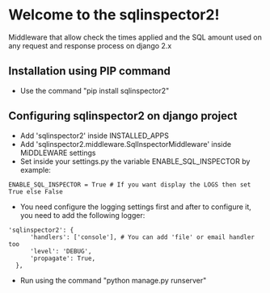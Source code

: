 # Welcome to the sqlinspector2!
Middleware that allow check the times applied and the SQL amount used on any request and response process on django 2.x

## Installation using PIP command
- Use the command "pip install sqlinspector2"
## Configuring sqlinspector2 on django project
- Add 'sqlinspector2' inside INSTALLED_APPS
- Add 'sqlinspector2.middleware.SqlInspectorMiddleware' inside MiDDLEWARE settings
- Set inside your settings.py the variable ENABLE_SQL_INSPECTOR by example:
```
ENABLE_SQL_INSPECTOR = True # If you want display the LOGS then set True else False
```
- You need configure the logging settings first and after to configure it, you need to add the following logger:
```
'sqlinspector2': {
      'handlers': ['console'], # You can add 'file' or email handler too
      'level': 'DEBUG',
      'propagate': True,
  },
```
- Run using the command "python manage.py runserver"